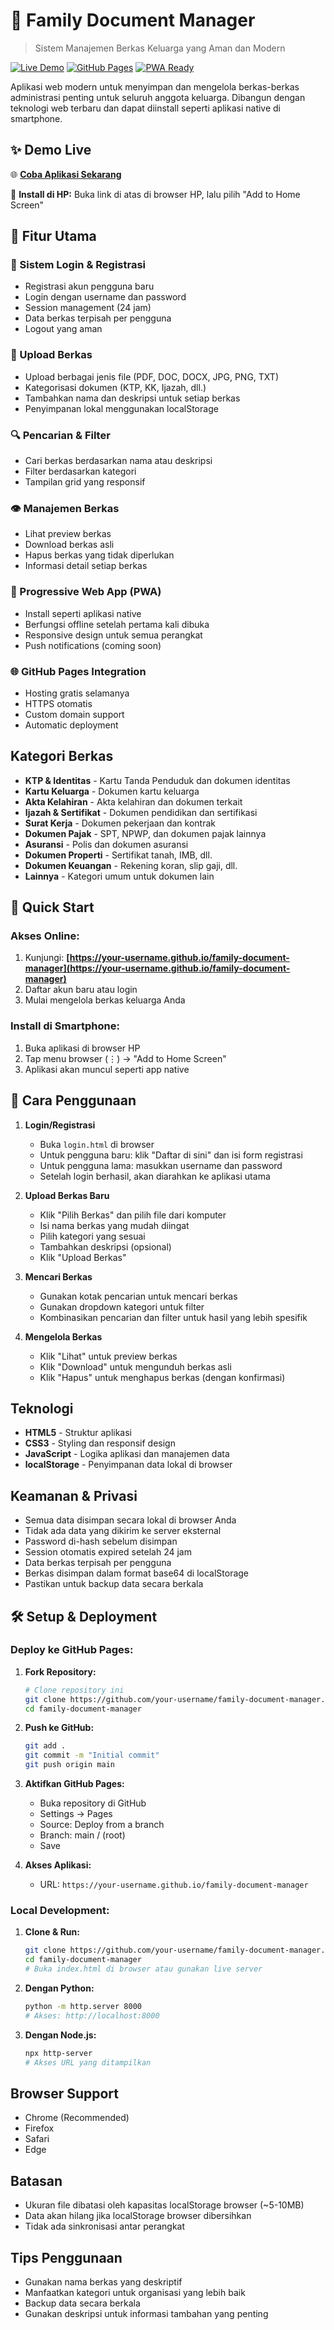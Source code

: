 # 📁 Family Document Manager

> Sistem Manajemen Berkas Keluarga yang Aman dan Modern

[![Live Demo](https://img.shields.io/badge/Live-Demo-brightgreen?style=for-the-badge)](https://your-username.github.io/family-document-manager)
[![GitHub Pages](https://img.shields.io/badge/GitHub-Pages-blue?style=for-the-badge&logo=github)](https://pages.github.com/)
[![PWA Ready](https://img.shields.io/badge/PWA-Ready-purple?style=for-the-badge)](https://web.dev/progressive-web-apps/)

Aplikasi web modern untuk menyimpan dan mengelola berkas-berkas administrasi penting untuk seluruh anggota keluarga. Dibangun dengan teknologi web terbaru dan dapat diinstall seperti aplikasi native di smartphone.

## ✨ **Demo Live**

🌐 **[Coba Aplikasi Sekarang](https://your-username.github.io/family-document-manager)**

📱 **Install di HP:** Buka link di atas di browser HP, lalu pilih "Add to Home Screen"

## 🎯 **Fitur Utama**

### 🔐 Sistem Login & Registrasi
- Registrasi akun pengguna baru
- Login dengan username dan password
- Session management (24 jam)
- Data berkas terpisah per pengguna
- Logout yang aman

### 📁 Upload Berkas
- Upload berbagai jenis file (PDF, DOC, DOCX, JPG, PNG, TXT)
- Kategorisasi dokumen (KTP, KK, Ijazah, dll.)
- Tambahkan nama dan deskripsi untuk setiap berkas
- Penyimpanan lokal menggunakan localStorage

### 🔍 Pencarian & Filter
- Cari berkas berdasarkan nama atau deskripsi
- Filter berdasarkan kategori
- Tampilan grid yang responsif

### 👁️ Manajemen Berkas
- Lihat preview berkas
- Download berkas asli
- Hapus berkas yang tidak diperlukan
- Informasi detail setiap berkas

### 📱 Progressive Web App (PWA)
- Install seperti aplikasi native
- Berfungsi offline setelah pertama kali dibuka
- Responsive design untuk semua perangkat
- Push notifications (coming soon)

### 🌐 GitHub Pages Integration
- Hosting gratis selamanya
- HTTPS otomatis
- Custom domain support
- Automatic deployment

## Kategori Berkas

- **KTP & Identitas** - Kartu Tanda Penduduk dan dokumen identitas
- **Kartu Keluarga** - Dokumen kartu keluarga
- **Akta Kelahiran** - Akta kelahiran dan dokumen terkait
- **Ijazah & Sertifikat** - Dokumen pendidikan dan sertifikasi
- **Surat Kerja** - Dokumen pekerjaan dan kontrak
- **Dokumen Pajak** - SPT, NPWP, dan dokumen pajak lainnya
- **Asuransi** - Polis dan dokumen asuransi
- **Dokumen Properti** - Sertifikat tanah, IMB, dll.
- **Dokumen Keuangan** - Rekening koran, slip gaji, dll.
- **Lainnya** - Kategori umum untuk dokumen lain

## 🚀 **Quick Start**

### **Akses Online:**
1. Kunjungi: **[https://your-username.github.io/family-document-manager](https://your-username.github.io/family-document-manager)**
2. Daftar akun baru atau login
3. Mulai mengelola berkas keluarga Anda

### **Install di Smartphone:**
1. Buka aplikasi di browser HP
2. Tap menu browser (⋮) → "Add to Home Screen"
3. Aplikasi akan muncul seperti app native

## 📖 **Cara Penggunaan**

1. **Login/Registrasi**
   - Buka `login.html` di browser
   - Untuk pengguna baru: klik "Daftar di sini" dan isi form registrasi
   - Untuk pengguna lama: masukkan username dan password
   - Setelah login berhasil, akan diarahkan ke aplikasi utama

2. **Upload Berkas Baru**
   - Klik "Pilih Berkas" dan pilih file dari komputer
   - Isi nama berkas yang mudah diingat
   - Pilih kategori yang sesuai
   - Tambahkan deskripsi (opsional)
   - Klik "Upload Berkas"

3. **Mencari Berkas**
   - Gunakan kotak pencarian untuk mencari berkas
   - Gunakan dropdown kategori untuk filter
   - Kombinasikan pencarian dan filter untuk hasil yang lebih spesifik

4. **Mengelola Berkas**
   - Klik "Lihat" untuk preview berkas
   - Klik "Download" untuk mengunduh berkas asli
   - Klik "Hapus" untuk menghapus berkas (dengan konfirmasi)

## Teknologi

- **HTML5** - Struktur aplikasi
- **CSS3** - Styling dan responsif design
- **JavaScript** - Logika aplikasi dan manajemen data
- **localStorage** - Penyimpanan data lokal di browser

## Keamanan & Privasi

- Semua data disimpan secara lokal di browser Anda
- Tidak ada data yang dikirim ke server eksternal
- Password di-hash sebelum disimpan
- Session otomatis expired setelah 24 jam
- Data berkas terpisah per pengguna
- Berkas disimpan dalam format base64 di localStorage
- Pastikan untuk backup data secara berkala

## 🛠️ **Setup & Deployment**

### **Deploy ke GitHub Pages:**

1. **Fork Repository:**
   ```bash
   # Clone repository ini
   git clone https://github.com/your-username/family-document-manager.git
   cd family-document-manager
   ```

2. **Push ke GitHub:**
   ```bash
   git add .
   git commit -m "Initial commit"
   git push origin main
   ```

3. **Aktifkan GitHub Pages:**
   - Buka repository di GitHub
   - Settings → Pages
   - Source: Deploy from a branch
   - Branch: main / (root)
   - Save

4. **Akses Aplikasi:**
   - URL: `https://your-username.github.io/family-document-manager`

### **Local Development:**

1. **Clone & Run:**
   ```bash
   git clone https://github.com/your-username/family-document-manager.git
   cd family-document-manager
   # Buka index.html di browser atau gunakan live server
   ```

2. **Dengan Python:**
   ```bash
   python -m http.server 8000
   # Akses: http://localhost:8000
   ```

3. **Dengan Node.js:**
   ```bash
   npx http-server
   # Akses URL yang ditampilkan
   ```

## Browser Support

- Chrome (Recommended)
- Firefox
- Safari
- Edge

## Batasan

- Ukuran file dibatasi oleh kapasitas localStorage browser (~5-10MB)
- Data akan hilang jika localStorage browser dibersihkan
- Tidak ada sinkronisasi antar perangkat

## Tips Penggunaan

- Gunakan nama berkas yang deskriptif
- Manfaatkan kategori untuk organisasi yang lebih baik
- Backup data secara berkala
- Gunakan deskripsi untuk informasi tambahan yang penting